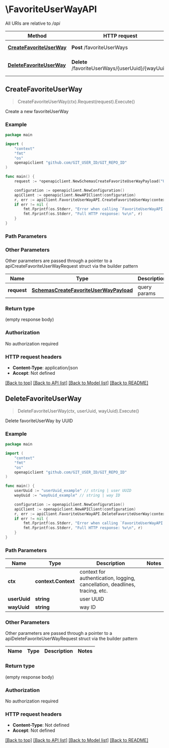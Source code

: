 # \FavoriteUserWayAPI

All URIs are relative to */api*

Method | HTTP request | Description
------------- | ------------- | -------------
[**CreateFavoriteUserWay**](FavoriteUserWayAPI.md#CreateFavoriteUserWay) | **Post** /favoriteUserWays | Create a new favoriteUserWay
[**DeleteFavoriteUserWay**](FavoriteUserWayAPI.md#DeleteFavoriteUserWay) | **Delete** /favoriteUserWays/{userUuid}/{wayUuid} | Delete favoriteUserWay by UUID



## CreateFavoriteUserWay

> CreateFavoriteUserWay(ctx).Request(request).Execute()

Create a new favoriteUserWay

### Example

```go
package main

import (
	"context"
	"fmt"
	"os"
	openapiclient "github.com/GIT_USER_ID/GIT_REPO_ID"
)

func main() {
	request := *openapiclient.NewSchemasCreateFavoriteUserWayPayload("UserUuid_example", "WayUuid_example") // SchemasCreateFavoriteUserWayPayload | query params

	configuration := openapiclient.NewConfiguration()
	apiClient := openapiclient.NewAPIClient(configuration)
	r, err := apiClient.FavoriteUserWayAPI.CreateFavoriteUserWay(context.Background()).Request(request).Execute()
	if err != nil {
		fmt.Fprintf(os.Stderr, "Error when calling `FavoriteUserWayAPI.CreateFavoriteUserWay``: %v\n", err)
		fmt.Fprintf(os.Stderr, "Full HTTP response: %v\n", r)
	}
}
```

### Path Parameters



### Other Parameters

Other parameters are passed through a pointer to a apiCreateFavoriteUserWayRequest struct via the builder pattern


Name | Type | Description  | Notes
------------- | ------------- | ------------- | -------------
 **request** | [**SchemasCreateFavoriteUserWayPayload**](SchemasCreateFavoriteUserWayPayload.md) | query params | 

### Return type

 (empty response body)

### Authorization

No authorization required

### HTTP request headers

- **Content-Type**: application/json
- **Accept**: Not defined

[[Back to top]](#) [[Back to API list]](../README.md#documentation-for-api-endpoints)
[[Back to Model list]](../README.md#documentation-for-models)
[[Back to README]](../README.md)


## DeleteFavoriteUserWay

> DeleteFavoriteUserWay(ctx, userUuid, wayUuid).Execute()

Delete favoriteUserWay by UUID

### Example

```go
package main

import (
	"context"
	"fmt"
	"os"
	openapiclient "github.com/GIT_USER_ID/GIT_REPO_ID"
)

func main() {
	userUuid := "userUuid_example" // string | user UUID
	wayUuid := "wayUuid_example" // string | way ID

	configuration := openapiclient.NewConfiguration()
	apiClient := openapiclient.NewAPIClient(configuration)
	r, err := apiClient.FavoriteUserWayAPI.DeleteFavoriteUserWay(context.Background(), userUuid, wayUuid).Execute()
	if err != nil {
		fmt.Fprintf(os.Stderr, "Error when calling `FavoriteUserWayAPI.DeleteFavoriteUserWay``: %v\n", err)
		fmt.Fprintf(os.Stderr, "Full HTTP response: %v\n", r)
	}
}
```

### Path Parameters


Name | Type | Description  | Notes
------------- | ------------- | ------------- | -------------
**ctx** | **context.Context** | context for authentication, logging, cancellation, deadlines, tracing, etc.
**userUuid** | **string** | user UUID | 
**wayUuid** | **string** | way ID | 

### Other Parameters

Other parameters are passed through a pointer to a apiDeleteFavoriteUserWayRequest struct via the builder pattern


Name | Type | Description  | Notes
------------- | ------------- | ------------- | -------------



### Return type

 (empty response body)

### Authorization

No authorization required

### HTTP request headers

- **Content-Type**: Not defined
- **Accept**: Not defined

[[Back to top]](#) [[Back to API list]](../README.md#documentation-for-api-endpoints)
[[Back to Model list]](../README.md#documentation-for-models)
[[Back to README]](../README.md)

